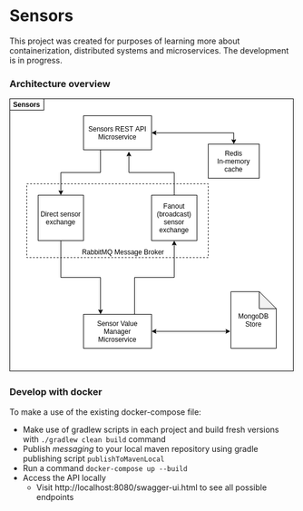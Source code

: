 # Sensors

This project was created for purposes of learning more about containerization, distributed systems and microservices.
The development is in progress.

### Architecture overview

![Architecture overview](/images/overviewV2.png)

### Develop with docker

To make a use of the existing docker-compose file:

- Make use of gradlew scripts in each project and build fresh versions with ``` ./gradlew clean build ``` command
- Publish *messaging* to your local maven repository using gradle publishing script ``` publishToMavenLocal ```
- Run a command ``` docker-compose up --build ```
- Access the API locally
    - Visit http://localhost:8080/swagger-ui.html to see all possible endpoints